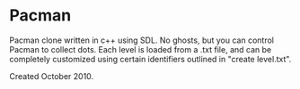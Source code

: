 Pacman
======
Pacman clone written in c++ using SDL. No ghosts, but you can control Pacman to collect dots. Each level is loaded from
a .txt file, and can be completely customized using certain identifiers outlined in "create level.txt".

Created October 2010.
